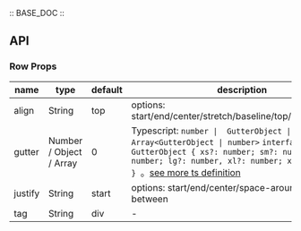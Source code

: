 :: BASE_DOC ::

## API

### Row Props

name | type | default | description | required
-- | -- | -- | -- | --
align | String | top | options: start/end/center/stretch/baseline/top/middle/bottom | N
gutter | Number / Object / Array | 0 | Typescript: `number \|  GutterObject \| Array<GutterObject \| number>` `interface GutterObject { xs?: number; sm?: number; md?: number; lg?: number, xl?: number; xxl?: number; } `。[see more ts definition](https://github.com/Tencent/tdesign-vue/tree/develop/src/row/type.ts) | N
justify | String | start | options: start/end/center/space-around/space-between | N
tag | String | div | \- | N
